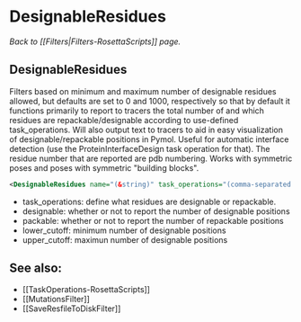 # DesignableResidues
*Back to [[Filters|Filters-RosettaScripts]] page.*
## DesignableResidues

Filters based on minimum and maximum number of designable residues allowed, but defaults are set to 0 and 1000, respectively so that by default it functions primarily to report to tracers the total number of and which residues are repackable/designable according to use-defined task\_operations. Will also output text to tracers to aid in easy visualization of designable/repackable positions in Pymol. Useful for automatic interface detection (use the ProteinInterfaceDesign task operation for that). The residue number that are reported are pdb numbering. Works with symmetric poses and poses with symmetric "building blocks".

```xml
<DesignableResidues name="(&string)" task_operations="(comma-separated list)" designable="(1 &bool)" packable="(0 &bool)" lower_cutoff="(0 &size)" upper_cutoff="(1000 &size)"/>
```

-   task\_operations: define what residues are designable or repackable.
-   designable: whether or not to report the number of designable positions
-   packable: whether or not to report the number of repackable positions
-   lower\_cutoff: minimum number of designable positions
-   upper\_cutoff: maximun number of designable positions

## See also:

* [[TaskOperations-RosettaScripts]]
* [[MutationsFilter]]
* [[SaveResfileToDiskFilter]]
